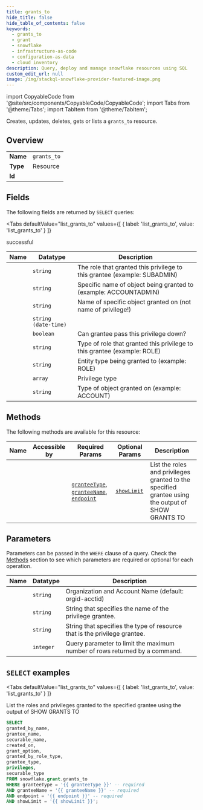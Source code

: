 ```yaml
--- 
title: grants_to
hide_title: false
hide_table_of_contents: false
keywords:
  - grants_to
  - grant
  - snowflake
  - infrastructure-as-code
  - configuration-as-data
  - cloud inventory
description: Query, deploy and manage snowflake resources using SQL
custom_edit_url: null
image: /img/stackql-snowflake-provider-featured-image.png
---
```


import CopyableCode from '@site/src/components/CopyableCode/CopyableCode';
import Tabs from '@theme/Tabs';
import TabItem from '@theme/TabItem';

Creates, updates, deletes, gets or lists a <code>grants_to</code> resource.

## Overview
<table><tbody>
<tr><td><b>Name</b></td><td><code>grants_to</code></td></tr>
<tr><td><b>Type</b></td><td>Resource</td></tr>
<tr><td><b>Id</b></td><td><CopyableCode code="snowflake.grant.grants_to" /></td></tr>
</tbody></table>

## Fields

The following fields are returned by `SELECT` queries:

<Tabs
    defaultValue="list_grants_to"
    values={[
        { label: 'list_grants_to', value: 'list_grants_to' }
    ]}
>
<TabItem value="list_grants_to">

successful

<table>
<thead>
    <tr>
    <th>Name</th>
    <th>Datatype</th>
    <th>Description</th>
    </tr>
</thead>
<tbody>
<tr>
    <td><CopyableCode code="granted_by_name" /></td>
    <td><code>string</code></td>
    <td>The role that granted this privilege to this grantee (example: SUBADMIN)</td>
</tr>
<tr>
    <td><CopyableCode code="grantee_name" /></td>
    <td><code>string</code></td>
    <td>Specific name of object being granted to (example: ACCOUNTADMIN)</td>
</tr>
<tr>
    <td><CopyableCode code="securable_name" /></td>
    <td><code>string</code></td>
    <td>Name of specific object granted on (not name of privilege!)</td>
</tr>
<tr>
    <td><CopyableCode code="created_on" /></td>
    <td><code>string (date-time)</code></td>
    <td></td>
</tr>
<tr>
    <td><CopyableCode code="grant_option" /></td>
    <td><code>boolean</code></td>
    <td>Can grantee pass this privilege down?</td>
</tr>
<tr>
    <td><CopyableCode code="granted_by_role_type" /></td>
    <td><code>string</code></td>
    <td>Type of role that granted this privilege to this grantee (example: ROLE)</td>
</tr>
<tr>
    <td><CopyableCode code="grantee_type" /></td>
    <td><code>string</code></td>
    <td>Entity type being granted to (example: ROLE)</td>
</tr>
<tr>
    <td><CopyableCode code="privileges" /></td>
    <td><code>array</code></td>
    <td>Privilege type</td>
</tr>
<tr>
    <td><CopyableCode code="securable_type" /></td>
    <td><code>string</code></td>
    <td>Type of object granted on (example: ACCOUNT)</td>
</tr>
</tbody>
</table>
</TabItem>
</Tabs>

## Methods

The following methods are available for this resource:

<table>
<thead>
    <tr>
    <th>Name</th>
    <th>Accessible by</th>
    <th>Required Params</th>
    <th>Optional Params</th>
    <th>Description</th>
    </tr>
</thead>
<tbody>
<tr>
    <td><a href="#list_grants_to"><CopyableCode code="list_grants_to" /></a></td>
    <td><CopyableCode code="select" /></td>
    <td><a href="#parameter-granteeType"><code>granteeType</code></a>, <a href="#parameter-granteeName"><code>granteeName</code></a>, <a href="#parameter-endpoint"><code>endpoint</code></a></td>
    <td><a href="#parameter-showLimit"><code>showLimit</code></a></td>
    <td>List the roles and privileges granted to the specified grantee using the output of SHOW GRANTS TO</td>
</tr>
</tbody>
</table>

## Parameters

Parameters can be passed in the `WHERE` clause of a query. Check the [Methods](#methods) section to see which parameters are required or optional for each operation.

<table>
<thead>
    <tr>
    <th>Name</th>
    <th>Datatype</th>
    <th>Description</th>
    </tr>
</thead>
<tbody>
<tr id="parameter-endpoint">
    <td><CopyableCode code="endpoint" /></td>
    <td><code>string</code></td>
    <td>Organization and Account Name (default: orgid-acctid)</td>
</tr>
<tr id="parameter-granteeName">
    <td><CopyableCode code="granteeName" /></td>
    <td><code>string</code></td>
    <td>String that specifies the name of the privilege grantee.</td>
</tr>
<tr id="parameter-granteeType">
    <td><CopyableCode code="granteeType" /></td>
    <td><code>string</code></td>
    <td>String that specifies the type of resource that is the privilege grantee.</td>
</tr>
<tr id="parameter-showLimit">
    <td><CopyableCode code="showLimit" /></td>
    <td><code>integer</code></td>
    <td>Query parameter to limit the maximum number of rows returned by a command.</td>
</tr>
</tbody>
</table>

## `SELECT` examples

<Tabs
    defaultValue="list_grants_to"
    values={[
        { label: 'list_grants_to', value: 'list_grants_to' }
    ]}
>
<TabItem value="list_grants_to">

List the roles and privileges granted to the specified grantee using the output of SHOW GRANTS TO

```sql
SELECT
granted_by_name,
grantee_name,
securable_name,
created_on,
grant_option,
granted_by_role_type,
grantee_type,
privileges,
securable_type
FROM snowflake.grant.grants_to
WHERE granteeType = '{{ granteeType }}' -- required
AND granteeName = '{{ granteeName }}' -- required
AND endpoint = '{{ endpoint }}' -- required
AND showLimit = '{{ showLimit }}';
```
</TabItem>
</Tabs>
